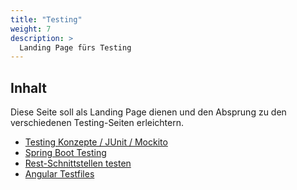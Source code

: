 ```yaml
---
title: "Testing"
weight: 7
description: >
  Landing Page fürs Testing
---
```


## Inhalt

Diese Seite soll als Landing Page dienen und den Absprung zu den verschiedenen Testing-Seiten erleichtern.

- [Testing Konzepte / JUnit / Mockito](../02_java/08_java-testing)
- [Spring Boot Testing](../02_java/12_spring-framework/10_spring-boot-testing)
- [Rest-Schnittstellen testen](../02_java/12_spring-framework/09_rest-testing/)
- [Angular Testfiles](../web/angular/02_7_angular_unit_test/)
